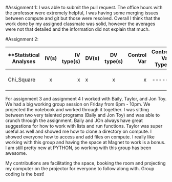 

#Assignment 1:
I was able to submit the pull request. The office hours with the professor were extremely helpful, I was having some merging issues between compute and git but those were resolved. Overall I think that the work done by my assigned classmate was solid, however the averages were not that detailed and the information did not explain that much. 


#Assignment 2:

| **Statistical Analyses | IV(s) | IV type(s) | DV(s) |DV type(s)| Control Var | Control Var Types | Question to be Answered | H0 | alpha | link to paper |     
| ------------- |:-------------:| -----:| ------------ |:-------------:| -----:| -----:| -----:| -----:| -----:| -----:| 
| Chi_Square| x | x |x |x |x | -----:| -----:| -----:| -----:| http://journals.plos.org/plosone/article?id=10.1371/journal.pone.0163326|


For assignment 3 and assignment 4 I worked with Baily, Taylor, and Jon Toy. We had a big working group session on Friday from 6pm - 10pm. We projected the notebook and worked through it together. I was sitting between two very talented programs (Baily and Jon Toy) and was able to crunch through the assignment. Baily and JOn always have great suggestions for how to work with lists and run functions. Taylor was super useful as well and showed me how to clone a directory on compute. I showed everyone how to access and add files on compute. I really like working with this group and having the space at Magnet to work is a bonus. I am still pretty new at PYTHON, so working with this group has been awesome. 

My contributions are facilitating the space, booking the room and projecting my computer on the projector for everyone to follow along with. Group coding is the best!
